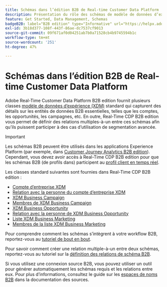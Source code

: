 ```yaml
---
title: Schémas dans l’édition B2B de Real-time Customer Data Platform
description: Présentation du rôle des schémas de modèle de données d’expérience (XDM) dans Adobe Real-Time Customer Data Platform B2B edition.
feature: Get Started, Data Management, Schemas
badgeB2B: label="B2B edition" type="Informative" url="https://helpx.adobe.com/legal/product-descriptions/real-time-customer-data-platform-b2b-edition-prime-and-ultimate-packages.html newtab=true"
exl-id: 3b18d377-108f-443f-86ae-dc7537cf9013
source-git-commit: 09f671af0d04251ab7b0a71528cb4b9745594b1c
workflow-type: tm+mt
source-wordcount: '251'
ht-degree: 47%

---
```


# Schémas dans l’édition B2B de Real-time Customer Data Platform

Adobe Real-Time Customer Data Platform B2B edition fournit plusieurs classes [modèle de données d’expérience (XDM)](../../xdm/schema/composition.md#class) standard qui capturent des détails sur les entités de données B2B essentielles, telles que les comptes, les opportunités, les campagnes, etc. En outre, Real-Time CDP B2B edition vous permet de définir des relations multiples-à-un entre ces schémas afin qu’ils puissent participer à des cas d’utilisation de segmentation avancée.

>[!IMPORTANT]
>
>Les schémas B2B peuvent être utilisés dans les applications Experience Platform (par exemple, dans [Customer Journey Analytics B2B edition](https://experienceleague.adobe.com/en/docs/analytics-platform/using/cja-overview/cja-b2b/cja-b2b-edition)). <br/>Cependant, vous devez avoir accès à Real-Time CDP B2B edition pour que les schémas B2B (de profils dans) participent au [profil client en temps réel](../../profile/home.md).

Les classes standard suivantes sont fournies dans Real-Time CDP B2B edition :

* [Compte d’entreprise XDM](../../xdm/classes/b2b/business-account.md)
* [Relation avec la personne du compte d’entreprise XDM](../../xdm/classes/b2b/business-account-person-relation.md)
* [XDM Business Campaign](../../xdm/classes/b2b/business-campaign.md)
* [Membres de XDM Business Campaign](../../xdm/classes/b2b/business-campaign-members.md)
* [XDM Business Opportunity](../../xdm/classes/b2b/business-opportunity.md)
* [Relation avec la personne de XDM Business Opportunity](../../xdm/classes/b2b/business-opportunity-person-relation.md)
* [Liste XDM Business Marketing](../../xdm/classes/b2b/business-marketing-list.md)
* [Membres de la liste XDM Business Marketing](../../xdm/classes/b2b/business-marketing-list-members.md)

Pour comprendre comment les schémas s’intègrent à votre workflow B2B, reportez-vous au [tutoriel de bout en bout](../b2b-tutorial.md).

Pour savoir comment créer une relation multiple-à-un entre deux schémas, reportez-vous au tutoriel sur la [définition des relations de schéma B2B](../../xdm/tutorials/relationship-b2b.md).

Si vous utilisez une connexion source B2B, vous pouvez utiliser un outil pour générer automatiquement les schémas requis et les relations entre eux. Pour plus d’informations, consultez le guide sur les [espaces de noms B2B](../../sources/connectors/adobe-applications/marketo/marketo-namespaces.md) dans la documentation des sources.
